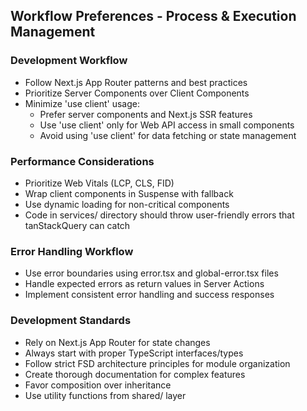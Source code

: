 ## Workflow Preferences - Process & Execution Management

### Development Workflow
- Follow Next.js App Router patterns and best practices
- Prioritize Server Components over Client Components
- Minimize 'use client' usage:
  - Prefer server components and Next.js SSR features
  - Use 'use client' only for Web API access in small components
  - Avoid using 'use client' for data fetching or state management

### Performance Considerations
- Prioritize Web Vitals (LCP, CLS, FID)
- Wrap client components in Suspense with fallback
- Use dynamic loading for non-critical components
- Code in services/ directory should throw user-friendly errors that tanStackQuery can catch

### Error Handling Workflow
- Use error boundaries using error.tsx and global-error.tsx files
- Handle expected errors as return values in Server Actions
- Implement consistent error handling and success responses

### Development Standards
- Rely on Next.js App Router for state changes
- Always start with proper TypeScript interfaces/types
- Follow strict FSD architecture principles for module organization
- Create thorough documentation for complex features
- Favor composition over inheritance
- Use utility functions from shared/ layer 